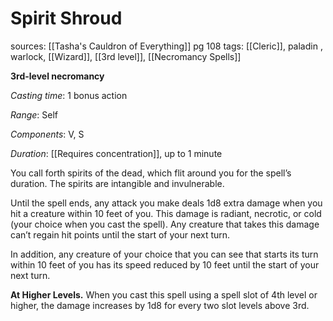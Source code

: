 # Spirit Shroud
sources: [[Tasha's Cauldron of Everything]] pg 108
tags: [[Cleric]], paladin , warlock, [[Wizard]], [[3rd level]], [[Necromancy Spells]]

**3rd-level necromancy**

*Casting time*: 1 bonus action

*Range*: Self

*Components*: V, S

*Duration*: [[Requires concentration]], up to 1 minute

You call forth spirits of the dead, which flit around you for the spell’s duration. The spirits are intangible and invulnerable.

Until the spell ends, any attack you make deals 1d8 extra damage when you hit a creature within 10 feet of you. This damage is radiant, necrotic, or cold (your choice when you cast the spell). Any creature that takes this damage can’t regain hit points until the start of your next turn.

In addition, any creature of your choice that you can see that starts its turn within 10 feet of you has its speed reduced by 10 feet until the start of your next turn.

**At Higher Levels.** When you cast this spell using a spell slot of 4th level or higher, the damage increases by 1d8 for every two slot levels above 3rd.
